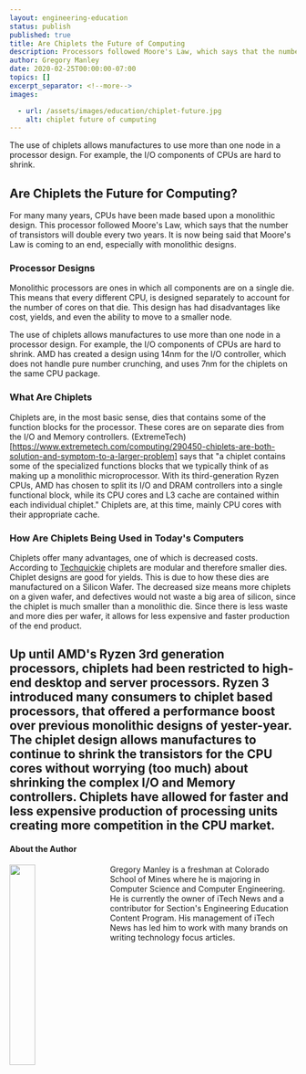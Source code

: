 ```yaml
---
layout: engineering-education
status: publish
published: true
title: Are Chiplets the Future of Computing
description: Processors followed Moore's Law, which says that the number of transistors will double every two years. It is now being said that Moore's Law is coming to an end, especially with monolithic designs.
author: Gregory Manley
date: 2020-02-25T00:00:00-07:00
topics: []
excerpt_separator: <!--more-->
images:

  - url: /assets/images/education/chiplet-future.jpg
    alt: chiplet future of cumputing
---
```

The use of chiplets allows manufactures to use more than one node in a processor design. For example, the I/O components of CPUs are hard to shrink.
<!--more-->

## Are Chiplets the Future for Computing?
For many many years, CPUs have been made based upon a monolithic design. This processor followed Moore's Law, which says that the number of transistors will double every two years. It is now being said that Moore's Law is coming to an end, especially with monolithic designs.

### Processor Designs
Monolithic processors are ones in which all components are on a single die. This means that every different CPU, is designed separately to account for the number of cores on that die. This design has had disadvantages like cost, yields, and even the ability to move to a smaller node.

The use of chiplets allows manufactures to use more than one node in a processor design. For example, the I/O components of CPUs are hard to shrink. AMD has created a design using 14nm for the I/O controller, which does not handle pure number crunching, and uses 7nm for the chiplets on the same CPU package.

### What Are Chiplets
Chiplets are, in the most basic sense, dies that contains some of the function blocks for the processor. These cores are on separate dies from the I/O and Memory controllers. (ExtremeTech)[https://www.extremetech.com/computing/290450-chiplets-are-both-solution-and-symptom-to-a-larger-problem] says that "a chiplet contains some of the specialized functions blocks that we typically think of as making up a monolithic microprocessor. With its third-generation Ryzen CPUs, AMD has chosen to split its I/O and DRAM controllers into a single functional block, while its CPU cores and L3 cache are contained within each individual chiplet." Chiplets are, at this time, mainly CPU cores with their appropriate cache.

### How Are Chiplets Being Used in Today's Computers
Chiplets offer many advantages, one of which is decreased costs. According to [Techquickie](https://www.youtube.com/watch?v=NkknclAeUZ8) chiplets are modular and therefore smaller dies. Chiplet designs are good for yields. This is due to how these dies are manufactured on a Silicon Wafer. The decreased size means more chiplets on a given wafer, and defectives would not waste a big area of silicon, since the chiplet is much smaller than a monolithic die. Since there is less waste and more dies per wafer, it allows for less expensive and faster production of the end product.

Up until AMD's Ryzen 3rd generation processors, chiplets had been restricted to high-end desktop and server processors. Ryzen 3 introduced many consumers to chiplet based processors, that offered a performance boost over previous monolithic designs of yester-year. The chiplet design allows manufactures to continue to shrink the transistors for the CPU cores without worrying (too much) about shrinking the complex I/O and Memory controllers. Chiplets have allowed for faster and less expensive production of processing units creating more competition in the CPU market.
---

#### About the Author
<img style="float: left; padding-right: 5%; margin-bottom: 10px; width:30%;" src="/assets/images/education/authors/gregory-manley.jpg">Gregory Manley is a freshman at Colorado School of Mines where he is majoring in Computer Science and Computer Engineering. He is currently the owner of iTech News and a contributor for Section's Engineering Education Content Program. His management of iTech News has led him to work with many brands on writing technology focus articles.
